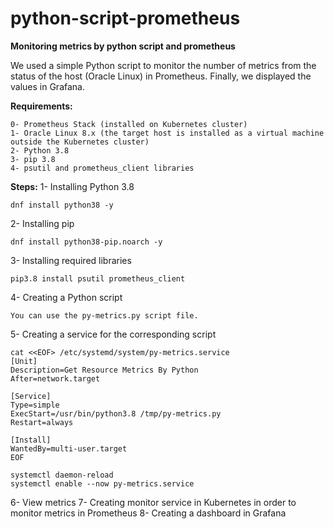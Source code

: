 # python-script-prometheus
**Monitoring metrics by python script and prometheus**

We used a simple Python script to monitor the number of metrics from the status of the host (Oracle Linux) in Prometheus. Finally, we displayed the values in Grafana.

**Requirements:**
```
0- Prometheus Stack (installed on Kubernetes cluster)
1- Oracle Linux 8.x (the target host is installed as a virtual machine outside the Kubernetes cluster)
2- Python 3.8
3- pip 3.8
4- psutil and prometheus_client libraries
```
**Steps:**
1- Installing Python 3.8
```
dnf install python38 -y
```
2- Installing pip
```
dnf install python38-pip.noarch -y
```
3- Installing required libraries
```
pip3.8 install psutil prometheus_client
```
4- Creating a Python script
```
You can use the py-metrics.py script file. 
```
5- Creating a service for the corresponding script
```
cat <<EOF> /etc/systemd/system/py-metrics.service
[Unit]
Description=Get Resource Metrics By Python
After=network.target

[Service]
Type=simple
ExecStart=/usr/bin/python3.8 /tmp/py-metrics.py
Restart=always

[Install]
WantedBy=multi-user.target
EOF

systemctl daemon-reload
systemctl enable --now py-metrics.service

```

6- View metrics
7- Creating monitor service in Kubernetes in order to monitor metrics in Prometheus
8- Creating a dashboard in Grafana
